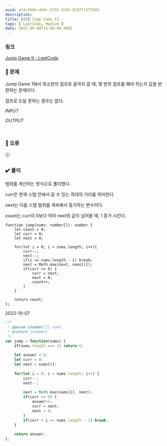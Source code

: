 ```yaml
---
uuid: af4cf6bb-de8c-4755-9c83-8187f13f7843
description: 
title: [45] Jump Game II
tags: [ LeetCode, Medium ]
date: 2022-09-08T15:00:00.000Z
---
```








### 링크

[Jump Game II - LeetCode](https://leetcode.com/problems/jump-game-ii/)

### 📝 문제

Jump Game 1에서 최소한의 점프로 끝까지 갈 때, 몇 번의 점프를 해야 하는지 값을 반환하는 문제이다.

점프로 도달 못하는 경우는 없다.

*INPUT*

*OUTPUT*

```jsx

```

```jsx

```

### 🚨 오류

<aside>
🕧

</aside>

### ✔️ 풀이

범위를 계산하는 방식으로 풀이했다.

curr은 현재 스텝 안에서 갈 수 있는 최대의 거리를 의미한다.

next는 다음 스텝 범위를 계속해서 증가하는 변수이다.

 count는 curr이 0보다 작아 next의 값이 넘어올 때, 1 증가 시킨다.

```tsx
function jump(nums: number[]): number {
    let count = 0;
    let curr = 0;
    let next = 0;
    
    for(let i = 0; i < nums.length; i++){
        curr--;
        next--;
        if(i >= nums.length - 1) break;
        next = Math.max(next, nums[i]);
        if(curr <= 0) {
            curr = next;
            next = 0;
            count++;
        }
    }
    
    return count;
};
```

2022-10-07

```jsx
/**
 * @param {number[]} nums
 * @return {number}
 */
var jump = function(nums) {
    if(nums.length === 1) return 0;
    
    let answer = 0;
    let curr = 0;
    let next = nums[0];
    
    for(let i = 0; i < nums.length; i++) {
        curr--;
        next--;
        
        next = Math.max(nums[i], next);
        if(curr <= 0) {
            answer++;
            curr = next;
            next = 0;
        }
        if(curr + i >= nums.length - 1) break;
    }
    
    return answer;
};
```